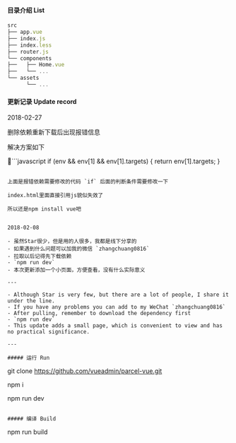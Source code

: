 #### 目录介绍 List
```js
src
├── app.vue
├── index.js
├── index.less
├── router.js
└── components
├──   ├── Home.vue
├──   └── ...
└── assets
      └── ...
```


#### 更新记录 Update record

2018-02-27

删除依赖重新下载后出现报错信息

解决方案如下

```javascript
if (env && env[1] && env[1].targets) {
      return env[1].targets;
}
```

上面是报错依赖需要修改的代码 `if` 后面的判断条件需要修改一下

index.html里面直接引用js貌似失效了

所以还是npm install vue吧


2018-02-08

- 虽然Star很少，但是用的人很多，我都是线下分享的
- 如果遇到什么问题可以加我的微信 `zhangchuang0816`
- 拉取以后记得先下载依赖
- `npm run dev`
- 本次更新添加一个小页面，方便查看，没有什么实际意义

---

- Although Star is very few, but there are a lot of people, I share it under the line.
- If you have any problems you can add to my WeChat `zhangchuang0816`
- After pulling, remember to download the dependency first
- `npm run dev`
- This update adds a small page, which is convenient to view and has no practical significance.

---

##### 运行 Run
```
git clone https://github.com/vueadmin/parcel-vue.git

npm i

npm run dev
```

##### 编译 Build
```
npm run build
```